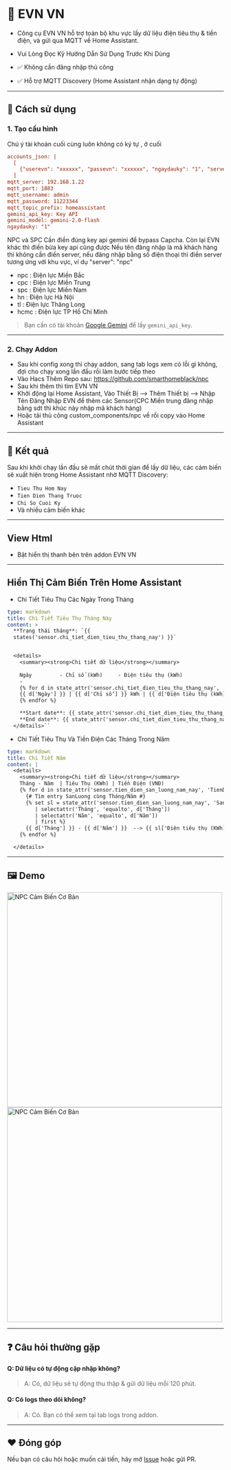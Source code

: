 # 🔌 EVN VN

- Công cụ EVN VN hỗ trợ toàn bộ khu vực lấy dữ liệu điện tiêu thụ & tiền điện, và gửi qua MQTT về Home Assistant.
- Vui Lòng Đọc Kỹ Hướng Dẫn Sử Dụng Trước Khi Dùng

- ✅ Không cần đăng nhập thủ công
- ✅ Hỗ trợ MQTT Discovery (Home Assistant nhận dạng tự động)

---

## 🚀 Cách sử dụng

### 1. Tạo cấu hình
Chú ý tài khoản cuối cùng luôn không có ký tự , ở cuối
```ini
accounts_json: |
  [
    {"userevn": "xxxxxx", "passevn": "xxxxxx", "ngaydauky": "1", "server": ""}
  ]
mqtt_server: 192.168.1.22
mqtt_port: 1883
mqtt_username: admin
mqtt_password: 11223344
mqtt_topic_prefix: homeassistant
gemini_api_key: Key API
gemini_model: gemini-2.0-flash
ngaydauky: "1"


```
NPC và SPC Cần điền đúng key api gemini để bypass Capcha. Còn lại EVN khác thì điền bừa key api cũng được
Nếu tên đăng nhập là mã khách hàng thì không cần điền server, nếu đăng nhập bằng số điện thoại thì điền server tương ứng với khu vực, ví dụ "server": "npc"
- npc : Điện lực Miền Bắc
- cpc : Điện lực Miền Trung
- spc : Điện lực Miền Nam
- hn : Điện lực Hà Nội
- tl : Điện lực Thăng Long
- hcmc : Điện lực TP Hồ Chí Minh

> Bạn cần có tài khoản [Google Gemini](https://makersuite.google.com/app/apikey) để lấy `gemini_api_key`.

---

### 2. Chạy Addon
- Sau khi config xong thì chạy addon, sang tab logs xem có lỗi gì không, đợi cho chạy xong lần đầu rồi làm bước tiếp theo
- Vào Hacs Thêm Repo sau: https://github.com/smarthomeblack/npc
- Sau khi thêm thì tìm EVN VN
- Khởi động lại Home Assistant, Vào Thiết Bị --> Thêm Thiết bị --> Nhập Tên Đăng Nhập EVN để thêm các Sensor(CPC Miền trung đăng nhập bằng sdt thì khúc này nhập mã khách hàng)
- Hoặc tải thủ công custom_components/npc về rồi copy vào Home Assistant

---

## 📡 Kết quả

Sau khi khởi chạy lần đầu sẽ mất chút thời gian để lấy dữ liệu, các cảm biến sẽ xuất hiện trong Home Assistant nhờ MQTT Discovery:

- `Tieu Thu Hom Nay`
- `Tien Dien Thang Truoc`
- `Chi So Cuoi Ky`
- Và nhiều cảm biến khác

---

## View Html

- Bật hiển thị thanh bên trên addon EVN VN

---
  
## Hiển Thị Cảm Biến Trên Home Assistant

- Chi Tiết Tiêu Thụ Các Ngày Trong Tháng
```yaml
type: markdown
title: Chi Tiết Tiêu Thụ Tháng Này
content: >
  **Trạng thái tháng**: `{{
  states('sensor.chi_tiet_dien_tieu_thu_thang_nay') }}`


  <details>
    <summary><strong>Chi tiết dữ liệu</strong></summary>
    
    Ngày         - Chỉ số (kWh)     - Điện tiêu thụ (kWh)
    -
    {% for d in state_attr('sensor.chi_tiet_dien_tieu_thu_thang_nay', 'data') %}
    {{ d['Ngày'] }} | {{ d['Chỉ số'] }} kWh | {{ d['Điện tiêu thụ (kWh)'] }} kWh
    {% endfor %}

    **Start date**: {{ state_attr('sensor.chi_tiet_dien_tieu_thu_thang_nay','start_date') }}  
    **End date**: {{ state_attr('sensor.chi_tiet_dien_tieu_thu_thang_nay','end_date') }}
  </details>``
```

- Chi Tiết Tiêu Thụ Và Tiền Điện Các Tháng Trong Năm
```yaml
type: markdown
title: Chi Tiết Năm
content: |
  <details>
    <summary><strong>Chi tiết dữ liệu</strong></summary>
    Tháng - Năm  | Tiêu Thụ (KWh) | Tiền Điện (VNĐ)
    {% for d in state_attr('sensor.tien_dien_san_luong_nam_nay', 'TienDien') %}
      {# Tìm entry SanLuong cùng Tháng/Năm #}
      {% set sl = state_attr('sensor.tien_dien_san_luong_nam_nay', 'SanLuong')
         | selectattr('Tháng', 'equalto', d['Tháng'])
         | selectattr('Năm', 'equalto', d['Năm'])
         | first %}
      {{ d['Tháng'] }} - {{ d['Năm'] }}  --> {{ sl['Điện tiêu thụ (KWh)'] }} KWh --> {{ "{:,}".format(d['Tiền Điện'] | int) | replace(',', '.') }} VNĐ
    {% endfor %}

  </details>

```

---

## 🖼️ Demo

<img title="NPC Cảm Biến Cơ Bản" src="https://raw.githubusercontent.com/smarthomeblack/hass-addon/refs/heads/main/evnvn/evn1.png" width="500px"></img>
<img title="NPC Cảm Biến Cơ Bản" src="https://raw.githubusercontent.com/smarthomeblack/hass-addon/refs/heads/main/evnvn/evn2.png" width="500px"></img>

---

## ❓ Câu hỏi thường gặp

#### Q: Dữ liệu có tự động cập nhập không?
> A: Có, dữ liệu sẽ tự động thu thập & gửi dữ liệu mỗi 120 phút.

#### Q: Có logs theo dõi không?
> A: Có. Bạn có thể xem tại tab logs trong addon.

---

## ❤️ Đóng góp

Nếu bạn có câu hỏi hoặc muốn cải tiến, hãy mở [Issue](https://github.com/smarthomeblack/hass-addon/evnvn/issues) hoặc gửi PR.



